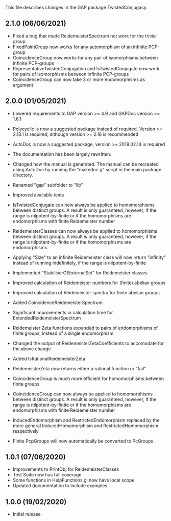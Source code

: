 This file describes changes in the GAP package TwistedConjugacy.


2.1.0 (06/06/2021)
------------------

- Fixed a bug that made ReidemeisterSpectrum not work for the trivial
  group.
- FixedPointGroup now works for any automorphism of an infinite PCP-group
- CoincidenceGroup now works for any pair of isomorphisms between infinite
  PCP-groups
- RepresentativeTwistedConjugation and IsTwistedConjugate now work for
  pairs of isomorphisms between infinite PCP-groups
- CoincidenceGroup can now take 3 or more endomorphisms as argument


2.0.0 (01/05/2021)
------------------

- Lowered requirements to GAP version >= 4.9 and GAPDoc version >= 1.6.1
- Polycyclic is now a suggested package instead of required. Version >= 2.13.1
  is required, although version >= 2.16 is recommended
- AutoDoc is now a suggested package, version >= 2018.02.14 is required

- The documentation has been largely rewritten.

- Changed how the manual is generated. The manual can be recreated using
  AutoDoc by running the "makedoc.g" script in the main package directory.
- Renamed "gap" subfolder to "lib"
- Improved available tests


- IsTwistedConjugate can now always be applied to homomorphisms between
  distinct groups. A result is only guaranteed, however, if the range is
  nilpotent-by-finite or if the homomorphisms are endomorphisms with finite
  Reidemeister number

- ReidemeisterClasses can now always be applied to homomorphisms between
  distinct groups. A result is only guaranteed, however, if the range is
  nilpotent-by-finite or if the homomorphisms are endomorphisms
- Applying "Size" to an infinite Reidemeister class will now return "infinity"
  instead of running indefinitely, if the range is nilpotent-by-finite
- Implemented "StabiliserOfExternalSet" for Reidemeister classes

- Improved calculation of Reidemeister numbers for (finite) abelian groups

- Improved calculation of Reidemeister spectra for finite abelian groups
- Added CoincidenceReidemeisterSpectrum
- Significant improvements in calculation time for
  ExtendedReidemeisterSpectrum

- Reidemeister Zeta functions expanded to pairs of endomorphisms of finite
  groups, instead of a single endomorphism
- Changed the output of ReidemeisterZetaCoefficients to accomodate for the
  above change
- Added IsRationalReidemeisterZeta
- ReidemeisterZeta now returns either a rational function or "fail"

- CoincidenceGroup is much more efficient for homomorphisms between finite
  groups
- CoincidenceGroup can now always be applied to homomorphisms between
  distinct groups. A result is only guaranteed, however, if the range is
  nilpotent-by-finite or if the homomorphisms are endomorphisms with finite
  Reidemeister number

- InducedEndomorphism and RestrictedEndomorphism replaced by the more general
  InducedHomomorphism and RestrictedHomomorphism respectively

- Finite PcpGroups will now automatically be converted to PcGroups


1.0.1 (07/06/2020)
------------------

- Improvements to PrintObj for ReidemeisterClasses
- Test Suite now has full coverage
- Some functions in HelpFunctions.gi now have local scope
- Updated documentation to include examples


1.0.0 (19/02/2020)
------------------

- Initial release
